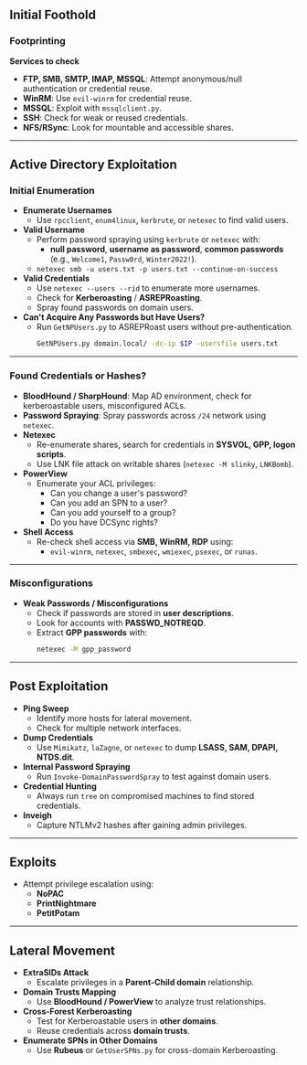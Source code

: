 ## Initial Foothold

### Footprinting
**Services to check**  
- **FTP, SMB, SMTP, IMAP, MSSQL**: Attempt anonymous/null authentication or credential reuse.  
- **WinRM**: Use `evil-winrm` for credential reuse.  
- **MSSQL**: Exploit with `mssqlclient.py`.  
- **SSH**: Check for weak or reused credentials.  
- **NFS/RSync**: Look for mountable and accessible shares.  

---

## Active Directory Exploitation

### Initial Enumeration
- **Enumerate Usernames**  
  - Use `rpcclient`, `enum4linux`, `kerbrute`, or `netexec` to find valid users.  
- **Valid Username**  
  - Perform password spraying using `kerbrute` or `netexec` with:
    - **null password**, **username as password**, **common passwords** (e.g., `Welcome1`, `Passw0rd`, `Winter2022!`).  
  - `netexec smb -u users.txt -p users.txt --continue-on-success`
- **Valid Credentials**  
  - Use `netexec --users --rid` to enumerate more usernames.  
  - Check for **Kerberoasting** / **ASREPRoasting**.  
  - Spray found passwords on domain users.  
- **Can't Acquire Any Passwords but Have Users?**  
  - Run `GetNPUsers.py` to ASREPRoast users without pre-authentication.  
    ```sh
    GetNPUsers.py domain.local/ -dc-ip $IP -usersfile users.txt
    ```

---

### Found Credentials or Hashes?
- **BloodHound / SharpHound**: Map AD environment, check for kerberoastable users, misconfigured ACLs. 
- **Password Spraying**: Spray passwords across `/24` network using `netexec`.  
- **Netexec**  
  - Re-enumerate shares, search for credentials in **SYSVOL, GPP, logon scripts**.  
  - Use LNK file attack on writable shares (`netexec -M slinky`, `LNKBomb`).  
- **PowerView**  
  - Enumerate your ACL privileges:  
    - Can you change a user's password?  
    - Can you add an SPN to a user?  
    - Can you add yourself to a group?  
    - Do you have DCSync rights?  
- **Shell Access**  
  - Re-check shell access via **SMB, WinRM, RDP** using:  
    - `evil-winrm`, `netexec`, `smbexec`, `wmiexec`, `psexec`, or `runas`.  

---

### Misconfigurations
- **Weak Passwords / Misconfigurations**  
  - Check if passwords are stored in **user descriptions**.  
  - Look for accounts with **PASSWD_NOTREQD**.  
  - Extract **GPP passwords** with:  
    ```sh
    netexec -M gpp_password
    ```

---

## Post Exploitation
- **Ping Sweep**  
  - Identify more hosts for lateral movement.  
  - Check for multiple network interfaces.  
- **Dump Credentials**  
  - Use `Mimikatz`, `laZagne`, or `netexec` to dump **LSASS, SAM, DPAPI, NTDS.dit**.  
- **Internal Password Spraying**  
  - Run `Invoke-DomainPasswordSpray` to test against domain users.  
- **Credential Hunting**  
  - Always run `tree` on compromised machines to find stored credentials.  
- **Inveigh**  
  - Capture NTLMv2 hashes after gaining admin privileges.  
---

## Exploits
- Attempt privilege escalation using:  
  - **NoPAC**  
  - **PrintNightmare**  
  - **PetitPotam**  

---

## Lateral Movement
- **ExtraSIDs Attack**  
  - Escalate privileges in a **Parent-Child domain** relationship.  
- **Domain Trusts Mapping**  
  - Use **BloodHound / PowerView** to analyze trust relationships.  
- **Cross-Forest Kerberoasting**  
  - Test for Kerberoastable users in **other domains**.  
  - Reuse credentials across **domain trusts**.  
- **Enumerate SPNs in Other Domains**  
  - Use **Rubeus** or `GetUserSPNs.py` for cross-domain Kerberoasting.  
